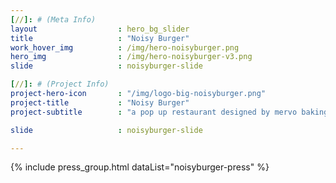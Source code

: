 ```yaml
---
[//]: # (Meta Info)
layout 					: hero_bg_slider
title 					: "Noisy Burger"
work_hover_img			: /img/hero-noisyburger.png
hero_img				: /img/hero-noisyburger-v3.png
slide					: noisyburger-slide

[//]: # (Project Info)
project-hero-icon 		: "/img/logo-big-noisyburger.png"
project-title 			: "Noisy Burger"
project-subtitle 		: "a pop up restaurant designed by mervo baking trade students"

slide					: noisyburger-slide

---
```

<!-- {% include return-work.html %} -->
<!-- <div class="single_post_wrapper the_slider">
	{% include single_post_meta.html
		title="Welcome to Noisy Burger"
		text="<p>A one week pop-up restaurant created by students at Mergenthaler Vocational Technical High School</p>
		<p>APRIL 26 - MAY 2 2017<br/>R. HOUSE Baltimore</p>"
	%}
</div> -->

{%	include press_group.html dataList="noisyburger-press" %}
